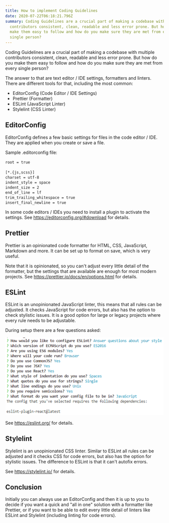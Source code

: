```yaml
---
title: How to implement Coding Guidelines
date: 2020-07-22T06:18:21.796Z
summary: Coding Guidelines are a crucial part of making a codebase with multiple
  contributors consistent, clean, readable and less error prone. But how do you
  make them easy to follow and how do you make sure they are met from every
  single person?
---
```


Coding Guidelines are a crucial part of making a codebase with multiple contributors consistent, clean, readable and less error prone. But how do you make them easy to follow and how do you make sure they are met from every single person?

The answer to that are text editor / IDE settings, formatters and linters. There are different tools for that, including the most common:

- EditorConfig (Code Editor / IDE Settings)
- Prettier (Formatter)
- ESLint (JavaScript Linter)
- Stylelint (CSS Linter)

## EditorConfig

EditorConfig defines a few basic settings for files in the code editor / IDE. They are applied when you create or save a file.

Sample .editorconfig file:

```
root = true

[*.{js,scss}]
charset = utf-8
indent_style = space
indent_size = 2
end_of_line = lf
trim_trailing_whitespace = true
insert_final_newline = true
```

In some code editors / IDEs you need to install a plugin to activate the settings. See <https://editorconfig.org/#download> for details.

## Prettier

Prettier is an opinionated code formatter for HTML, CSS, JavaScript, Markdown and more. It can be set up to format on save, which is very useful.

Note that it is opinionated, so you can't adjust every little detail of the formatter, but the settings that are available are enough for most modern projects. See <https://prettier.io/docs/en/options.html> for details.

## ESLint

ESLint is an unopinionated JavaScript linter, this means that all rules can be adjusted. It checks JavaScript for code errors, but also has the option to check stylistic issues. It is a good option for large or legacy projects where every rule needs to be adjustable.

During setup there are a few questions asked:

![ESLint Setup Questions](/static/img/eslint-questions.png)

See <https://eslint.org/> for details.

## Stylelint

Stylelint is an unopinionated CSS linter. Similar to ESLint all rules can be adjusted and it checks CSS for code errors, but also has the option for stylistic issues. The difference to ESLint is that it can't autofix errors.

See <https://stylelint.io/> for details.

## Conclusion

Initially you can always use an EditorConfig and then it is up to you to decide if you want a quick and "all in one" solution with a formatter like Prettier, or if you want to be able to edit every little detail of linters like ESLint and Stylelint (including linting for code errors).
